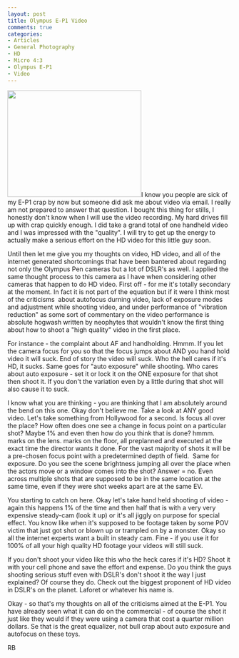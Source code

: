 ```yaml
---
layout: post
title: Olympus E-P1 Video
comments: true
categories:
- Articles
- General Photography
- HD
- Micro 4:3
- Olympus E-P1
- Video
---
```

<a rel="prettyPhoto" href="http://photo.rwboyer.com/wp-content/uploads/2010/09/P9050341.jpg"><img class="alignleft size-medium wp-image-2353" title="P9050341" src="http://photo.rwboyer.com/wp-content/uploads/2010/09/P9050341-300x239.jpg" alt="" width="300" height="239" /></a>I know you people are sick of my E-P1 crap by now but someone did ask me about video via email. I really am not prepared to answer that question. I bought this thing for stills, I honestly don't know when I will use the video recording. My hard drives fill up with crap quickly enough. I did take a grand total of one handheld video and I was impressed with the "quality". I will try to get up the energy to actually make a serious effort on the HD video for this little guy soon.

Until then let me give you my thoughts on video, HD video, and all of the internet generated shortcomings that have been bantered about regarding not only the Olympus Pen cameras but a lot of DSLR's as well. I applied the same thought process to this camera as I have when considering other cameras that happen to do HD video. First off - for me it's totally secondary at the moment. In fact it is not part of the equation but if it were I think most of the criticisms  about autofocus durning video, lack of exposure modes and adjustment while shooting video, and under performance of "vibration reduction" as some sort of commentary on the video performance is absolute hogwash written by neophytes that wouldn't know the first thing about how to shoot a "high quality" video in the first place.

For instance - the complaint about AF and handholding. Hmmm. If you let the camera focus for you so that the focus jumps about AND you hand hold video it will suck. End of story the video will suck. Who the hell cares if it's HD, it sucks. Same goes for "auto exposure" while shooting. Who cares about auto exposure - set it or lock it on the ONE exposure for that shot then shoot it. If you don't the variation even by a little during that shot will also cause it to suck.

I know what you are thinking - you are thinking that I am absolutely around the bend on this one. Okay don't believe me. Take a look at ANY good video. Let's take something from Hollywood for a second. Is focus all over the place? How often does one see a change in focus point on a particular shot? Maybe 1% and even then how do you think that is done? hmmm. marks on the lens. marks on the floor, all preplanned and executed at the exact time the director wants it done. For the vast majority of shots it will be a pre-chosen focus point with a predetermined depth of field.  Same for exposure. Do you see the scene brightness jumping all over the place when the actors move or a window comes into the shot? Answer = no. Even across multiple shots that are supposed to be in the same location at the same time, even if they were shot weeks apart are at the same EV.

You starting to catch on here. Okay let's take hand held shooting of video - again this happens 1% of the time and then half that is with a very very expensive steady-cam (look it up) or it's all jiggly on purpose for special effect. You know like when it's supposed to be footage taken by some POV victim that just got shot or blown up or trampled on by a monster. Okay so all the internet experts want a built in steady cam. Fine - if you use it for 100% of all your high quality HD footage your videos will still suck.

If you don't shoot your video like this who the heck cares if it's HD? Shoot it with your cell phone and save the effort and expense. Do you think the guys shooting serious stuff even with DSLR's don't shoot it the way I just explained? Of course they do. Check out the biggest proponent of HD video in DSLR's on the planet. Laforet or whatever his name is.

Okay - so that's my thoughts on all of the criticisms aimed at the E-P1. You have already seen what it can do on the commercial - of course the shot it just like they would if they were using a camera that cost a quarter million dollars. Se that is the great equalizer, not bull crap about auto exposure and autofocus on these toys.

RB